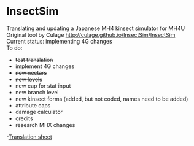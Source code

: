 # InsectSim    
Translating and updating a Japanese MH4 kinsect simulator for MH4U    
Original tool by Culage http://culage.github.io/InsectSim/InsectSim    
Current status: implementing 4G changes    
To do: 

* ~~test translation~~
* implement 4G changes
 * ~~new nectars~~
 * ~~new levels~~
 * ~~new cap for stat input~~
 * new branch level
 * new kinsect forms (added, but not coded, names need to be added)
 * attribute caps
 * damage calculator
 * credits
* research MHX changes
  
-[Translation sheet](https://docs.google.com/spreadsheets/d/1fVJ2eAtS1vWQCxpIEioA8ahEgLEFwg4-7g2GKKs2DxA/edit?usp=sharing)

